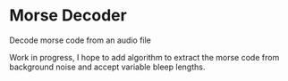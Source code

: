# Morse Decoder
 Decode morse code from an audio file

Work in progress, I hope to add algorithm to extract the morse code from background noise and accept variable bleep lengths.
